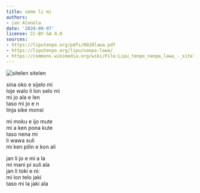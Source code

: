 ```yaml
---
title: seme li mi
authors:
- jan Alonola
date: '2024-09-07'
license: CC-BY-SA 4.0
sources:
- https://liputenpo.org/pdfs/0028lawa.pdf
- https://liputenpo.org/lipu/nanpa-lawa/
- https://commons.wikimedia.org/wiki/File:Lipu_tenpo_nanpa_lawa_-_sitelen_sitelen.png
---
```


![sitelen sitelen](https://upload.wikimedia.org/wikipedia/commons/4/46/Lipu_tenpo_nanpa_lawa_-_sitelen_sitelen.png)

sina oko e sijelo mi  
loje walo li lon selo mi  
mi jo ala e len  
taso mi jo e n  
linja sike monsi

mi moku e ijo mute  
mi a ken pona kute  
taso nena mi  
li wawa suli  
mi ken pilin e kon ali

jan li jo e mi a la  
mi mani pi suli ala  
jan li toki e ni:  
mi lon telo jaki  
taso mi la jaki ala
